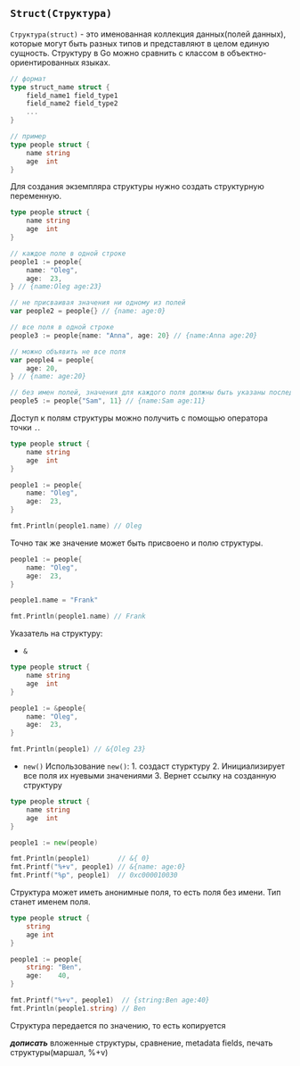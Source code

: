 ## `Struct(Структура)`

`Cтруктура(struct)` - это именованная коллекция данных(полей данных), которые могут быть разных типов и представляют в целом единую сущность. Структуру в Go можно сравнить с классом в объектно-ориентированных языках.
```go
// формат
type struct_name struct {
    field_name1 field_type1
    field_name2 field_type2
    ...
}

// пример
type people struct {
    name string
    age  int
}
```

Для создания экземпляра структуры нужно создать структурную переменную.
```go
type people struct {
    name string
    age  int
}

// каждое поле в одной строке
people1 := people{
    name: "Oleg",
    age:  23,
} // {name:Oleg age:23}

// не присваивая значения ни одному из полей
var people2 = people{} // {name: age:0}

// все поля в одной строке
people3 := people{name: "Anna", age: 20} // {name:Anna age:20}

// можно объявить не все поля
var people4 = people{
    age: 20,
} // {name: age:20}

// без имен полей, значения для каждого поля должны быть указаны последовательно
people5 := people{"Sam", 11} // {name:Sam age:11}
```

Доступ к полям структуры можно получить с помощью оператора точки `.`.
```go
type people struct {
    name string
    age  int
}

people1 := people{
    name: "Oleg",
    age:  23,
}

fmt.Println(people1.name) // Oleg
```

Точно так же значение может быть присвоено и полю структуры. 
```go
people1 := people{
    name: "Oleg",
    age:  23,
}

people1.name = "Frank"

fmt.Println(people1.name) // Frank
```

Указатель на структуру:
- `&`
```go 
type people struct {
    name string
    age  int
}

people1 := &people{
    name: "Oleg",
    age:  23,
}

fmt.Println(people1) // &{Oleg 23}
```
- `new()`
Использование `new()`: 1. создаст стурктуру 2. Инициализирует все поля их нуевыми значениями 3. Вернет ссылку на созданную структуру
```go
type people struct {
    name string
    age  int
}

people1 := new(people)

fmt.Println(people1)       // &{ 0}
fmt.Printf("%+v", people1) // &{name: age:0}
fmt.Printf("%p", people1)  // 0xc000010030
```

Структура может иметь анонимные поля, то есть поля без имени. Тип станет именем поля. 
```go
type people struct {
    string
    age int
}

people1 := people{
    string: "Ben",
    age:    40,
}

fmt.Printf("%+v", people1)  // {string:Ben age:40}
fmt.Println(people1.string) // Ben
```

Структура передается по значению, то есть копируется

___дописать___ вложенные структуры,  сравнение,   metadata fields,  печать структуры(маршал, %+v)
